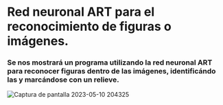 # Red neuronal ART para el reconocimiento de figuras o imágenes.

### Se nos mostrará un programa utilizando la red neuronal ART para reconocer figuras dentro de las imágenes, identificándo las y marcándose con un relieve.

![Captura de pantalla 2023-05-10 204325](https://github.com/Ivan-Herrera-Garcia/Things-with-Python/assets/71898783/45f1f23e-88cd-4522-9a01-57168edcd3d3)
